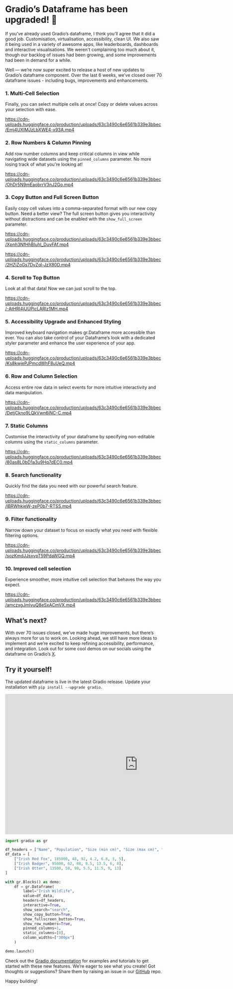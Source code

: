 # Gradio’s Dataframe has been upgraded! 🎨

If you’ve already used Gradio’s dataframe, I think you’ll agree that it did a good job. Customisation, virtualisation, accessibility, clean UI. We also saw it being used in a variety of awesome apps, like leaderboards, dashboards and interactive visualisations. We weren't complaining too much about it, though our backlog of issues had been growing, and some improvements had been in demand for a while. 

Well — we’re now super excited to release a host of new updates to Gradio’s dataframe component. Over the last 6 weeks, we’ve closed over 70 dataframe issues - including bugs, improvements and enhancements. 

### **1. Multi-Cell Selection**

Finally, you can select multiple cells at once! Copy or delete values across your selection with ease.

https://cdn-uploads.huggingface.co/production/uploads/63c3490c6e6561b339e3bbec/Emj4UXIMJzLbXWE4-x93A.mp4

### 2. Row Numbers & **Column Pinning**

Add row number columns and keep critical columns in view while navigating wide datasets using the `pinned_columns` parameter. No more losing track of what you're looking at!

https://cdn-uploads.huggingface.co/production/uploads/63c3490c6e6561b339e3bbec/OhDr5N9mEaobrrV3nJ2Go.mp4

### **3. Copy Button and Full Screen Button**

Easily copy cell values into a comma-separated format with our new copy button. Need a better view? The full screen button gives you interactivity without distractions and can be enabled with the `show_full_screen` parameter. 

https://cdn-uploads.huggingface.co/production/uploads/63c3490c6e6561b339e3bbec/Xpnh3NfHhBIuhI_DuvFAf.mp4

https://cdn-uploads.huggingface.co/production/uploads/63c3490c6e6561b339e3bbec/2HZjZoGs7DvZql-JzX80D.mp4

### 4. Scroll to Top Button

Look at all that data! Now we can just scroll to the top. 

https://cdn-uploads.huggingface.co/production/uploads/63c3490c6e6561b339e3bbec/-AtHRI4jUUPicLARlz1MH.mp4

### **5. Accessibility Upgrade and Enhanced Styling**

Improved keyboard navigation makes gr.Dataframe more accessible than ever. You can also take control of your Dataframe’s look with a dedicated styler parameter and enhance the user experience of your app. 

https://cdn-uploads.huggingface.co/production/uploads/63c3490c6e6561b339e3bbec/Ks8kwjePJPmcdWhF8uUeQ.mp4

### **6. Row and Column Selection**

Access entire row data in select events for more intuitive interactivity and data manipulation.

https://cdn-uploads.huggingface.co/production/uploads/63c3490c6e6561b339e3bbec/DetjCkno9LQkVwn6iNC-C.mp4

### 7. Static Columns

Customise the interactivity of your dataframe by specifying non-editable columns using the `static_columns` parameter. 

https://cdn-uploads.huggingface.co/production/uploads/63c3490c6e6561b339e3bbec/80as8L0bD1a3u9Hq7dEC0.mp4

### **8. Search functionality**

Quickly find the data you need with our powerful search feature.

https://cdn-uploads.huggingface.co/production/uploads/63c3490c6e6561b339e3bbec/lBRWhkjeW-zeP0b7-RTSS.mp4

### **9. Filter functionality**

Narrow down your dataset to focus on exactly what you need with flexible filtering options.

https://cdn-uploads.huggingface.co/production/uploads/63c3490c6e6561b339e3bbec/sozKmdJJsxvpT59PdaWGQ.mp4

### **10. Improved cell selection**

Experience smoother, more intuitive cell selection that behaves the way you expect.

https://cdn-uploads.huggingface.co/production/uploads/63c3490c6e6561b339e3bbec/amczxgJmIvuQ8eSxACmVX.mp4

## What’s next?

With over 70 issues closed, we’ve made huge improvements, but there’s always more for us to work on. Looking ahead, we still have more ideas to implement and we’re excited to keep refining accessibility, performance, and integration. Look out for some cool demos on our socials using the dataframe on Gradio’s [X](https://x.com/gradio).

## Try it yourself!

The updated dataframe is live in the latest Gradio release. Update your installation with `pip install --upgrade gradio`. 

 <iframe
	src="https://hmb-basic-dataframe.hf.space"
	frameborder="0"
	width="850"
	height="450"
></iframe>

```python
import gradio as gr

df_headers = ["Name", "Population", "Size (min cm)", "Size (max cm)", "Weight (min kg)", "Weight (max kg)", "Lifespan (min years)", "Lifespan (max years)"]
df_data = [
    ["Irish Red Fox", 185000, 48, 92, 4.2, 6.8, 3, 5],
    ["Irish Badger", 95000, 62, 88, 8.5, 13.5, 6, 8],
    ["Irish Otter", 13500, 58, 98, 5.5, 11.5, 9, 13]
]

with gr.Blocks() as demo:
    df = gr.Dataframe(
        label="Irish Wildlife",
        value=df_data,
        headers=df_headers,
        interactive=True,
        show_search="search",
        show_copy_button=True,
        show_fullscreen_button=True,
        show_row_numbers=True,
        pinned_columns=1,
        static_columns=[0],
        column_widths=["300px"]
    )

demo.launch()
```

Check out the [Gradio documentation](https://www.gradio.app/docs/gradio/dataframe) for examples and tutorials to get started with these new features. We’re eager to see what you create! Got thoughts or suggestions? Share them by raising an issue in our [GitHub](https://github.com/gradio-app/gradio) repo. 

Happy building!

